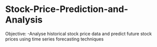 # Stock-Price-Prediction-and-Analysis

Objective:
-Analyse historical stock price data and predict future stock prices using time series forecasting techniques

